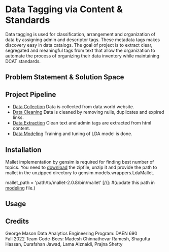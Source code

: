 # Data Tagging via Content & Standards
Data tagging is used for classification, arrangement and organization of data by assigning admin and descriptor tags. These metadata tags makes discovery easy in data catalogs. The goal of project is to extract clear, segregated and meaningful tags from text that allow the organization to automate the process of organizing their data inventory while maintaining DCAT standards. 

## Problem Statement & Solution Space

## Project Pipeline
- [Data Collection](https://github.com/GMU-Capstone-690/Data-Tagging-via-Content-and-Standards/tree/main/Datasets%20Overview) Data is collected from data.world website.
- [Data Cleaning](https://github.com/GMU-Capstone-690/Data-Tagging-via-Content-and-Standards/tree/main/Data%20Cleaning) Data is cleaned by removing nulls, duplicates and expired links.
- [Data Extraction](https://github.com/GMU-Capstone-690/Data-Tagging-via-Content-and-Standards/tree/main/Data%20Extraction) Clean text and admin tags are extracted from html content. 
- [Data Modeling](https://github.com/GMU-Capstone-690/Data-Tagging-via-Content-and-Standards/tree/main/Data%20Modeling) Training and tuning of LDA model is done. 

## Installation
Mallet implementation by gensim is required for finding best number of topics. You need to [download](http://mallet.cs.umass.edu/dist/mallet-2.0.8.zip) the zipfile, unzip it and provide the path to mallet in the unzipped directory to gensim.models.wrappers.LdaMallet.

mallet_path = 'path/to/mallet-2.0.8/bin/mallet' [//]: #(update this path in [modeling](https://github.com/GMU-Capstone-690/Data-Tagging-via-Content-and-Standards/blob/main/Data%20Modeling/Modeling.py) file.)

## Usage

## Credits
George Mason Data Analytics Engineering Program: DAEN 690
<br /> Fall 2022 Team Code-Bees: Madesh Chinnathevar Ramesh, Shagufta Hassan, Durafshan Jawad, Lama Alznaidi, Prajna Shetty

